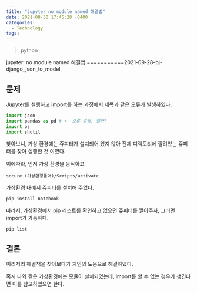 ```yaml
---
title: "jupyter no module named 해결법"
date: 2021-08-30 17:45:28 -0400
categories: 
  - Technology
tags:
---
```


> python

jupyter: no module named 해결법
===========2021-09-28-bj-django_json_to_model

## 문제
Jupyter를 실행하고 import를 하는 과정에서 제목과 같은 오류가 발생하였다.  

```python
import json
import pandas as pd # <- 오류 발생, 왤까?
import os
import shutil
```

찾아보니, 가상 환경에는 쥬피터가 설치되어 있지 않아 전체 디렉토리에 깔려있는 쥬피터를 찾아 실행한 것 이였다.  

이에따라, 먼저 가상 환경을 동작하고

```
socure (가상환경폴더)/Scripts/activate
```

가상환경 내에서 쥬피터를 설치해 주었다.  

```
pip install notebook
```

따라서, 가상환경에서 pip 리스트를 확인하고 없으면 쥬피터를 깔아주자, 그러면 import가 가능하다.

```
pip list
```

## 결론

이리저리 해결책을 찾아보다가 지인의 도움으로 해결하였다.  

혹시 나와 같은 가상환경에는 모듈이 설치되었는데, import를 할 수 없는 경우가 생긴다면 이를 참고하였으면 한다.  